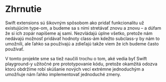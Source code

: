 # Zhrnutie

Swift extensions sú šikovným spôsobom ako pridať funkcionalitu už existujúcim type-om, a budeme sa s nimi stretávať znovu a znovu – a dúfam že si ich zopár napíšeme aj sami. Nezvládajú úplne všetko, pretože nám nedávajú možnosť pridávať hodnoty class-ám kdežto subclass-y by nám to umožnili, ale ľahko sa používajú a zdieľajú takže viem že ich budeme často používať.

V tomto projekte sme sa tiež naučili trochu o tom, aké vedia byť Swift playground-y užitočné pre prototypovanie kódu, pretože okamžitá odozva ktorú obdržíme robí skúšanie nových vecí extrémne jednoduchým a umožňuje nám ľahko implementovať jednoduché zmeny.

